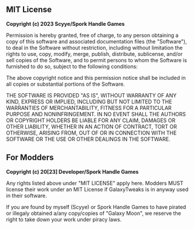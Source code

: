 ## MIT License

**Copyright (c) 2023 Scyye/Spork Handle Games**

Permission is hereby granted, free of charge, to any person obtaining a copy
of this software and associated documentation files (the "Software"), to deal
in the Software without restriction, including without limitation the rights
to use, copy, modify, merge, publish, distribute, sublicense, and/or sell
copies of the Software, and to permit persons to whom the Software is
furnished to do so, subject to the following conditions:

The above copyright notice and this permission notice shall be included in all
copies or substantial portions of the Software.

THE SOFTWARE IS PROVIDED "AS IS", WITHOUT WARRANTY OF ANY KIND, EXPRESS OR
IMPLIED, INCLUDING BUT NOT LIMITED TO THE WARRANTIES OF MERCHANTABILITY,
FITNESS FOR A PARTICULAR PURPOSE AND NONINFRINGEMENT. IN NO EVENT SHALL THE
AUTHORS OR COPYRIGHT HOLDERS BE LIABLE FOR ANY CLAIM, DAMAGES OR OTHER
LIABILITY, WHETHER IN AN ACTION OF CONTRACT, TORT OR OTHERWISE, ARISING FROM,
OUT OF OR IN CONNECTION WITH THE SOFTWARE OR THE USE OR OTHER DEALINGS IN THE
SOFTWARE.

## For Modders

**Copyright (c) 20[23] Developer/Spork Handle Games**

Any rights listed above under "MIT LICENSE" apply here.
Modders MUST license their work under an MIT License if GalaxyTweaks is in
anyway used in their software.

If you are found by myself (Scyye) or Spork Handle Games to have pirated or
illegaly obtained a/any copy/copies of "Galaxy Moon", we reserve the right
to take down your work under piracy laws.
